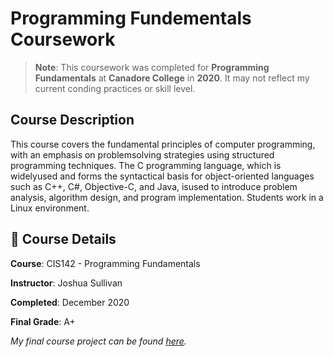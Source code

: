 # Programming Fundementals Coursework
> **Note**: This coursework was completed for **Programming Fundamentals** at **Canadore College** in **2020**. It may not reflect my current conding practices or skill level.

## Course Description
This course covers the fundamental principles of computer programming, with an emphasis on problemsolving strategies using structured programming techniques. The C programming language, which is widelyused and forms the syntactical basis for object-oriented languages such as C++, C#, Objective-C, and Java, isused to introduce problem analysis, algorithm design, and program implementation. Students work in a Linux environment.

## 📅 Course Details
**Course**: CIS142 - Programming Fundamentals

**Instructor**: Joshua Sullivan

**Completed**: December 2020

**Final Grade**: A+

_My final course project can be found [here](https://github.com/apaquette/Report-Cards)._

